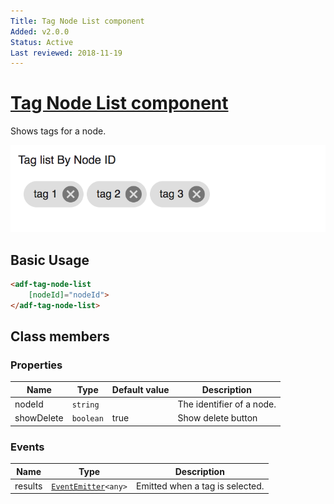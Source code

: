 ```yaml
---
Title: Tag Node List component
Added: v2.0.0
Status: Active
Last reviewed: 2018-11-19
---
```


# [Tag Node List component](../../../lib/content-services/src/lib/tag/tag-node-list.component.ts "Defined in tag-node-list.component.ts")

Shows tags for a node.

![Custom columns](../../docassets/images/tag1.png)

## Basic Usage

```html
<adf-tag-node-list 
    [nodeId]="nodeId">
</adf-tag-node-list>
```

## Class members

### Properties

| Name | Type | Default value | Description |
| --- | --- | --- | --- |
| nodeId | `string` |  | The identifier of a node. |
| showDelete | `boolean` | true | Show delete button |

### Events

| Name | Type | Description |
| --- | --- | --- |
| results | [`EventEmitter`](https://angular.io/api/core/EventEmitter)`<any>` | Emitted when a tag is selected. |
